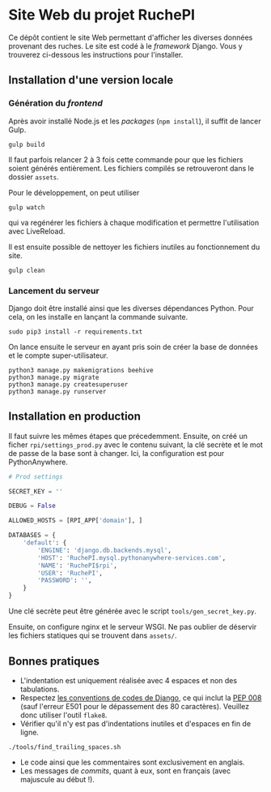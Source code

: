 # Site Web du projet RuchePI

Ce dépôt contient le site Web permettant d'afficher les diverses données provenant des ruches. Le site est codé à le *framework* Django. Vous y trouverez ci-dessous les instructions pour l'installer.

## Installation d'une version locale

### Génération du *frontend*

Après avoir installé Node.js et les *packages* (`npm install`), il suffit de lancer Gulp.

```
gulp build
```

Il faut parfois relancer 2 à 3 fois cette commande pour que les fichiers soient générés entièrement. Les fichiers compilés se retrouveront dans le dossier `assets`.

Pour le développement, on peut utiliser

```
gulp watch
```

qui va regénérer les fichiers à chaque modification et permettre l'utilisation avec LiveReload.

Il est ensuite possible de nettoyer les fichiers inutiles au fonctionnement du site.

```
gulp clean
```

### Lancement du serveur

Django doit être installé ainsi que les diverses dépendances Python. Pour cela, on les installe en lançant la commande suivante.

```
sudo pip3 install -r requirements.txt
```

On lance ensuite le serveur en ayant pris soin de créer la base de données et le compte super-utilisateur.

```
python3 manage.py makemigrations beehive
python3 manage.py migrate
python3 manage.py createsuperuser
python3 manage.py runserver
```

## Installation en production

Il faut suivre les mêmes étapes que précedemment. Ensuite, on créé un ficher `rpi/settings_prod.py` avec le contenu suivant, la clé secrète et le mot de passe de la base sont à changer. Ici, la configuration est pour PythonAnywhere.

```python
# Prod settings

SECRET_KEY = ''

DEBUG = False

ALLOWED_HOSTS = [RPI_APP['domain'], ]

DATABASES = {
    'default': {
        'ENGINE': 'django.db.backends.mysql',
        'HOST': 'RuchePI.mysql.pythonanywhere-services.com',
        'NAME': 'RuchePI$rpi',
        'USER': 'RuchePI',
        'PASSWORD': '',
    }
}
```

Une clé secrète peut être générée avec le script `tools/gen_secret_key.py`.

Ensuite, on configure nginx et le serveur WSGI. Ne pas oublier de déservir les fichiers statiques qui se trouvent dans `assets/`.

## Bonnes pratiques

* L'indentation est uniquement réalisée avec 4 espaces et non des tabulations.
* Respectez [les conventions de codes de Django](https://docs.djangoproject.com/en/1.9/internals/contributing/writing-code/coding-style/), ce qui inclut la [PEP 008](https://www.python.org/dev/peps/pep-0008/) (sauf l'erreur E501 pour le dépassement des 80 caractères). Veuillez donc utiliser l'outil `flake8`.
* Vérifier qu'il n'y est pas d'indentations inutiles et d'espaces en fin de ligne.
```
./tools/find_trailing_spaces.sh
```
* Le code ainsi que les commentaires sont exclusivement en anglais.
* Les messages de *commits*, quant à eux, sont en français (avec majuscule au début !).
